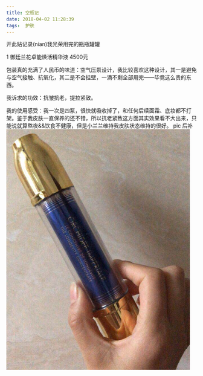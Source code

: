 ```yaml
---
title: 空瓶记
date: 2018-04-02 11:28:39
tags:  护肤
---
```


开此贴记录(nian)我光荣用完的瓶瓶罐罐

1 御廷兰花卓能焕活精华液  4500元

包装真的充满了人民币的味道：空气压泵设计，我比较喜欢这种设计，其一是避免与空气接触、抗氧化，其二是不会挂壁，一滴不剩全部用完——毕竟这么贵的东西。

我诉求的功效：抗皱抗老，提拉紧致。

我的使用感受：我一次是四泵，很快就吸收掉了，和任何后续面霜、底妆都不打架。鉴于我皮肤一直保养的还不错，所以抗老紧致这方面其实效果看不大出来，只能说就算熬夜&&饮食不健康，但是小兰兰维持我皮肤状态维持的很好。
pic 后补
![image](https://raw.githubusercontent.com/Jaki0615/PIC/master/mei2.png)
